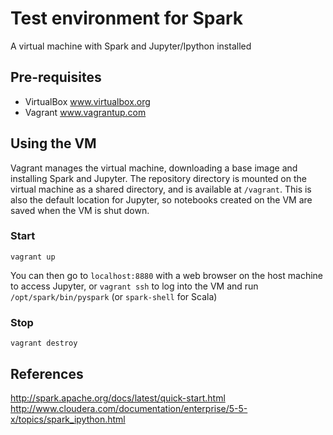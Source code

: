 Test environment for Spark
==========================

A virtual machine with Spark and Jupyter/Ipython installed

## Pre-requisites

 * VirtualBox www.virtualbox.org
 * Vagrant www.vagrantup.com

## Using the VM

Vagrant manages the virtual machine, downloading a base image and installing
Spark and Jupyter. The repository directory is mounted on the virtual machine
as a shared directory, and is available at `/vagrant`. This is also the default
location for Jupyter, so notebooks created on the VM are saved when the VM is
shut down.

### Start

    vagrant up

You can then go to `localhost:8880` with a web browser on the host machine to
access Jupyter, or `vagrant ssh` to log into the VM and run
`/opt/spark/bin/pyspark` (or `spark-shell` for Scala)

### Stop

    vagrant destroy

## References

http://spark.apache.org/docs/latest/quick-start.html
http://www.cloudera.com/documentation/enterprise/5-5-x/topics/spark_ipython.html
